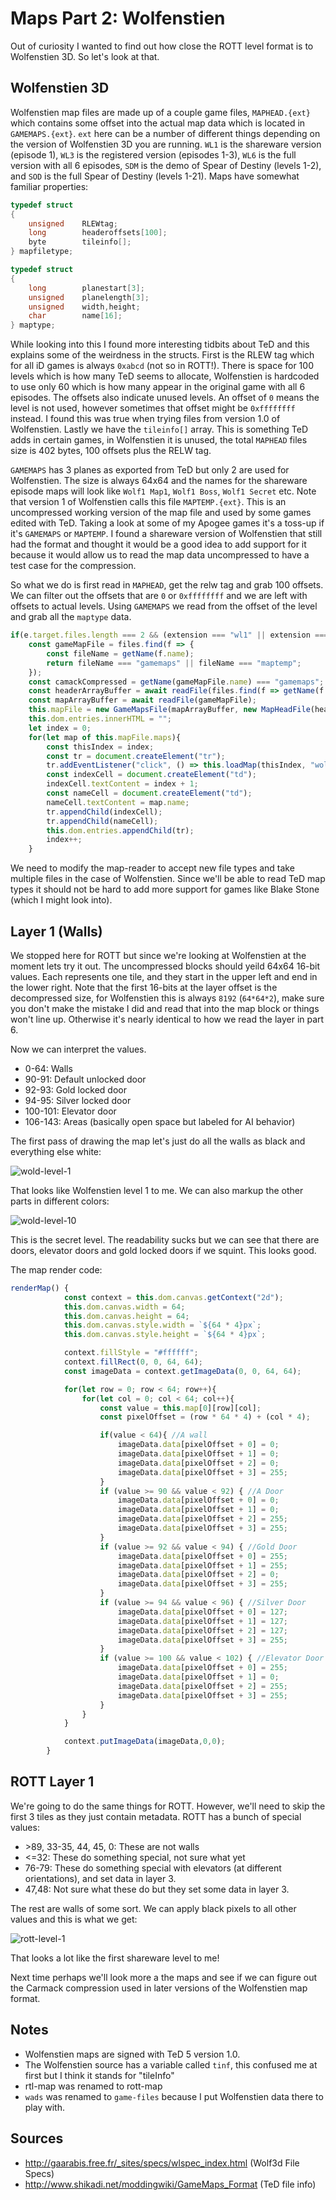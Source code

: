 Maps Part 2: Wolfenstien
========================

Out of curiosity I wanted to find out how close the ROTT level format is to Wolfenstien 3D.  So let's look at that.

Wolfenstien 3D
--------------

Wolfenstien map files are made up of a couple game files, `MAPHEAD.{ext}` which contains some offset into the actual map data which is located in `GAMEMAPS.{ext}`.  `ext` here can be a number of different things depending on the version of Wolfenstien 3D you are running.  `WL1` is the shareware version (episode 1), `WL3` is the registered version (episodes 1-3), `WL6` is the full version with all 6 episodes, `SDM` is the demo of Spear of Destiny (levels 1-2), and `SOD` is the full Spear of Destiny (levels 1-21).  Maps have somewhat familiar properties:

```C
typedef struct
{
	unsigned	RLEWtag;
	long		headeroffsets[100];
	byte		tileinfo[];
} mapfiletype;

typedef	struct
{
	long		planestart[3];
	unsigned	planelength[3];
	unsigned	width,height;
	char		name[16];
} maptype;
```
While looking into this I found more interesting tidbits about TeD and this explains some of the weirdness in the structs.  First is the RLEW tag which for all iD games is always `0xabcd` (not so in ROTT!). There is space for 100 levels which is how many TeD seems to allocate, Wolfenstien is hardcoded to use only 60 which is how many appear in the original game with all 6 episodes.  The offsets also indicate unused levels.  An offset of `0` means the level is not used, however sometimes that offset might be `0xffffffff` instead. I found this was true when trying files from version 1.0 of Wolfenstien.  Lastly we have the `tileinfo[]` array.  This is something TeD adds in certain games, in Wolfenstien it is unused, the total `MAPHEAD` files size is 402 bytes, 100 offsets plus the RELW tag.

`GAMEMAPS` has 3 planes as exported from TeD but only 2 are used for Wolfenstien.  The size is always 64x64 and the names for the shareware episode maps will look like `Wolf1 Map1`, `Wolf1 Boss`, `Wolf1 Secret` etc.  Note that version 1 of Wolfenstien calls this file `MAPTEMP.{ext}`.  This is an uncompressed working version of the map file and used by some games edited with TeD.  Taking a look at some of my Apogee games it's a toss-up if it's `GAMEMAPS` or `MAPTEMP`.  I found a shareware version of Wolfenstien that still had the format and thought it would be a good idea to add support for it because it would allow us to read the map data uncompressed to have a test case for the compression.

So what we do is first read in `MAPHEAD`, get the relw tag and grab 100 offsets.  We can filter out the offsets that are `0` or `0xffffffff` and we are left with offsets to actual levels.  Using `GAMEMAPS` we read from the offset of the level and grab all the `maptype` data. 

```js
if(e.target.files.length === 2 && (extension === "wl1" || extension === "wl3" || extension == "wl6" || extension === "sdm" || extension === "sod")){
	const gameMapFile = files.find(f => {
		const fileName = getName(f.name);
		return fileName === "gamemaps" || fileName === "maptemp";
	});
	const camackCompressed = getName(gameMapFile.name) === "gamemaps";
	const headerArrayBuffer = await readFile(files.find(f => getName(f.name) === "maphead"));
	const mapArrayBuffer = await readFile(gameMapFile);
	this.mapFile = new GameMapsFile(mapArrayBuffer, new MapHeadFile(headerArrayBuffer),  camackCompressed);
	this.dom.entries.innerHTML = "";
	let index = 0;
	for(let map of this.mapFile.maps){
		const thisIndex = index;
		const tr = document.createElement("tr");
		tr.addEventListener("click", () => this.loadMap(thisIndex, "wolf"));
		const indexCell = document.createElement("td");
		indexCell.textContent = index + 1;
		const nameCell = document.createElement("td");
		nameCell.textContent = map.name;
		tr.appendChild(indexCell);
		tr.appendChild(nameCell);
		this.dom.entries.appendChild(tr);
		index++;
	}
```

We need to modify the map-reader to accept new file types and take multiple files in the case of Wolfenstien.  Since we'll be able to read TeD map types it should not be hard to add more support for games like Blake Stone (which I might look into).

Layer 1 (Walls)
---------------

We stopped here for ROTT but since we're looking at Wolfenstien at the moment lets try it out.  The uncompressed blocks should yeild 64x64 16-bit values.  Each represents one tile, and they start in the upper left and end in the lower right.  Note that the first 16-bits at the layer offset is the decompressed size, for Wolfenstien this is always `8192` (`64*64*2`), make sure you don't make the mistake I did and read that into the map block or things won't line up.  Otherwise it's nearly identical to how we read the layer in part 6.

Now we can interpret the values.
- 0-64: Walls
- 90-91: Default unlocked door
- 92-93: Gold locked door
- 94-95: Silver locked door
- 100-101: Elevator door
- 106-143: Areas (basically open space but labeled for AI behavior)

The first pass of drawing the map let's just do all the walls as black and everything else white:

![wold-level-1](wolf-level-1.png)

That looks like Wolfenstien level 1 to me.  We can also markup the other parts in different colors:

![wold-level-10](wolf-level-10.png)

This is the secret level.  The readability sucks but we can see that there are doors, elevator doors and gold locked doors if we squint.  This looks good.

The map render code:

```js
renderMap() {
			const context = this.dom.canvas.getContext("2d");
			this.dom.canvas.width = 64;
			this.dom.canvas.height = 64;
			this.dom.canvas.style.width = `${64 * 4}px`;
			this.dom.canvas.style.height = `${64 * 4}px`;

			context.fillStyle = "#ffffff";
			context.fillRect(0, 0, 64, 64);
			const imageData = context.getImageData(0, 0, 64, 64);

			for(let row = 0; row < 64; row++){
				for(let col = 0; col < 64; col++){
					const value = this.map[0][row][col];
					const pixelOffset = (row * 64 * 4) + (col * 4);

					if(value < 64){ //A wall
						imageData.data[pixelOffset + 0] = 0;
						imageData.data[pixelOffset + 1] = 0;
						imageData.data[pixelOffset + 2] = 0;
						imageData.data[pixelOffset + 3] = 255;
					}
					if (value >= 90 && value < 92) { //A Door
						imageData.data[pixelOffset + 0] = 0;
						imageData.data[pixelOffset + 1] = 0;
						imageData.data[pixelOffset + 2] = 255;
						imageData.data[pixelOffset + 3] = 255;
					}
					if (value >= 92 && value < 94) { //Gold Door
						imageData.data[pixelOffset + 0] = 255;
						imageData.data[pixelOffset + 1] = 255;
						imageData.data[pixelOffset + 2] = 0;
						imageData.data[pixelOffset + 3] = 255;
					}
					if (value >= 94 && value < 96) { //Silver Door
						imageData.data[pixelOffset + 0] = 127;
						imageData.data[pixelOffset + 1] = 127;
						imageData.data[pixelOffset + 2] = 127;
						imageData.data[pixelOffset + 3] = 255;
					}
					if (value >= 100 && value < 102) { //Elevator Door
						imageData.data[pixelOffset + 0] = 255;
						imageData.data[pixelOffset + 1] = 0;
						imageData.data[pixelOffset + 2] = 255;
						imageData.data[pixelOffset + 3] = 255;
					}
				}
			}

			context.putImageData(imageData,0,0);
		}
```

ROTT Layer 1
------------

We're going to do the same things for ROTT.  However, we'll need to skip the first 3 tiles as they just contain metadata.  ROTT has a bunch of special values:

- \>89, 33-35, 44, 45, 0: These are not walls
- <=32: These do something special, not sure what yet
- 76-79: These do something special with elevators (at different orientations), and set data in layer 3.
- 47,48: Not sure what these do but they set some data in layer 3.

The rest are walls of some sort.  We can apply black pixels to all other values and this is what we get:

![rott-level-1](rott-level-1.png)

That looks a lot like the first shareware level to me!

Next time perhaps we'll look more a the maps and see if we can figure out the Carmack compression used in later versions of the Wolfenstien map format.

Notes
-----

- Wolfenstien maps are signed with TeD 5 version 1.0.
- The Wolfenstien source has a variable called `tinf`, this confused me at first but I think it stands for "tileInfo"
- rtl-map was renamed to rott-map
- `wads` was renamed to `game-files` because I put Wolfenstien data there to play with.

Sources
-------

- http://gaarabis.free.fr/_sites/specs/wlspec_index.html (Wolf3d File Specs)
- http://www.shikadi.net/moddingwiki/GameMaps_Format (TeD file info)